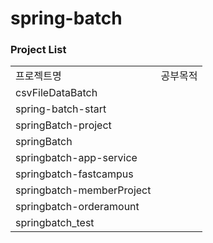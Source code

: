 # spring-batch

### Project List
| | |
|-|-|
|프로젝트명|공부목적|
|csvFileDataBatch||
|spring-batch-start||
|springBatch-project||
|springBatch||
|springbatch-app-service||
|springbatch-fastcampus||
|springbatch-memberProject||
|springbatch-orderamount||
|springbatch_test||
